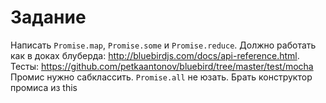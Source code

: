 # Задание
Написать `Promise.map`, `Promise.some` и `Promise.reduce`. Должно работать как в доках блуберда: http://bluebirdjs.com/docs/api-reference.html. Тесты: https://github.com/petkaantonov/bluebird/tree/master/test/mocha
Промис нужно сабклассить. `Promise.all` не юзать. Брать конструктор промиса из this
